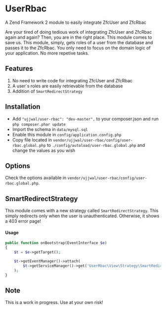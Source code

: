 UserRbac
========

A Zend Framework 2 module to easily integrate ZfcUser and ZfcRbac

Are your tired of doing tedious work of integrating ZfcUser and ZfcRbac again and again? Then, you are in the right place. This module comes to save us. This module, simply, gets roles of a user from the database and passes it to the ZfcRbac. You only need to focus on the domain logic of your application. No more repetive tasks.

## Features
1. No need to write code for integrating ZfcUser and ZfcRbac
2. A user`s roles are easily retrievable from the database
3. Addition of `SmartRedirectStrategy`

## Installation
* Add `"ujjwal/user-rbac": "dev-master",` to your composer.json and run `php composer.phar update`
* Import the schema in `data/mysql.sql`
* Enable this module in `config/application.config.php`
* Copy file located in `vendor/ujjwal/user-rbac/config/user-rbac.global.php` to `./config/autoload/user-rbac.global.php` and change the values as you wish

## Options
Check the options available in `vendor/ujjwal/user-rbac/config/user-rbac.global.php`. 

## SmartRedirectStrategy

This module comes with a new strategy called `SmartRedirectStrategy`. This simply redirects only when the user is unauthenticated. Otherwise, it shows a 403 error page!

#### Usage
```php
public function onBootstrap(EventInterface $e)
{
    $t = $e->getTarget();

    $t->getEventManager()->attach(
        $t->getServiceManager()->get('UserRbac\View\Strategy\SmartRedirectStrategy')
    );
}
```

## Note
This is a work in progress. Use at your own risk!
